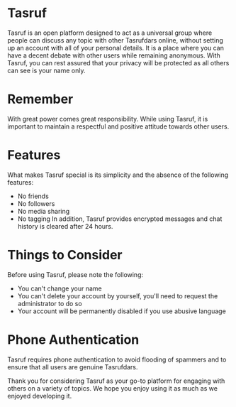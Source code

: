 # Tasruf
Tasruf is an open platform designed to act as a universal group where people can discuss any topic with other Tasrufdars online, without setting up an account with all of your personal details. It is a place where you can have a decent debate with other users while remaining anonymous. With Tasruf, you can rest assured that your privacy will be protected as all others can see is your name only.

# Remember
With great power comes great responsibility. While using Tasruf, it is important to maintain a respectful and positive attitude towards other users.

# Features
What makes Tasruf special is its simplicity and the absence of the following features:

* No friends
* No followers
* No media sharing
* No tagging
In addition, Tasruf provides encrypted messages and chat history is cleared after 24 hours.

# Things to Consider
Before using Tasruf, please note the following:

* You can't change your name
* You can't delete your account by yourself, you'll need to request the administrator to do so
* Your account will be permanently disabled if you use abusive language

# Phone Authentication
Tasruf requires phone authentication to avoid flooding of spammers and to ensure that all users are genuine Tasrufdars.

Thank you for considering Tasruf as your go-to platform for engaging with others on a variety of topics. We hope you enjoy using it as much as we enjoyed developing it.